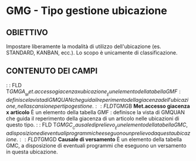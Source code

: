 # GMG - Tipo gestione ubicazione
## OBIETTIVO
Impostare liberamente la modalità di utilizzo dell'ubicazione (es. STANDARD, KANBAN, ecc.). Lo scopo è unicamente di classificazione.
## CONTENUTO DEI CAMPI
 :  : FLD T$GMGA __Met.accesso giacenza x ubicazione__
È un elemento della tabella GMF :  definisce la vista di GMQUAN che guida il reperimento della giacenza dell'ubicazione, nella scansione per tipo gestione.
 :  : FLD T$GMGB __Met.accesso giacenza x articolo__
È un elemento della tabella GMF :  definisce la vista di GMQUAN che guida il reperimento della giacenza di un articolo nelle ubicazioni di questo tipo.
 :  : FLD T$GMGC __Causale di prelievo__
È un elemento della tabella GMC, a disposizione di eventuali programmi che eseguono un prelievo da questa ubicazione.
 :  : FLD T$GMGD __Causale di versamento__
È un elemento della tabella GMC, a disposizione di eventuali programmi che eseguono un versamento in questa ubicazione.
